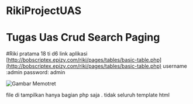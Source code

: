 # RikiProjectUAS
# Tugas Uas Crud Search Paging
#Riki pratama 18 ti d6
link aplikasi
[http://bobscriptex.epizy.com/riki/pages/tables/basic-table.php](http://bobscriptex.epizy.com/riki/pages/tables/basic-table.php) 
username :admin
password: admin




![Gambar Memotret](https://i.ibb.co/TH79LWP/rikidash.jpg)

file di tampilkan hanya bagian php saja . tidak seluruh template html
